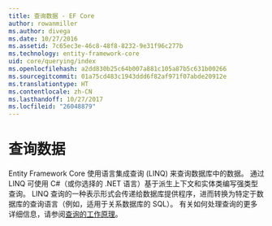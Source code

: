 ```yaml
---
title: 查询数据 - EF Core
author: rowanmiller
ms.author: divega
ms.date: 10/27/2016
ms.assetid: 7c65ec3e-46c8-48f8-8232-9e31f96c277b
ms.technology: entity-framework-core
uid: core/querying/index
ms.openlocfilehash: a2dd830b25c64b007a881c105a87b5c631b00266
ms.sourcegitcommit: 01a75cd483c1943ddd6f82af971f07abde20912e
ms.translationtype: HT
ms.contentlocale: zh-CN
ms.lasthandoff: 10/27/2017
ms.locfileid: "26048879"
---
```

# <a name="querying-data"></a>查询数据

Entity Framework Core 使用语言集成查询 (LINQ) 来查询数据库中的数据。 通过 LINQ 可使用 C#（或你选择的 .NET 语言）基于派生上下文和实体类编写强类型查询。 LINQ 查询的一种表示形式会传递给数据库提供程序，进而转换为特定于数据库的查询语言（例如，适用于关系数据库的 SQL）。 有关如何处理查询的更多详细信息，请参阅[查询的工作原理](overview.md)。
